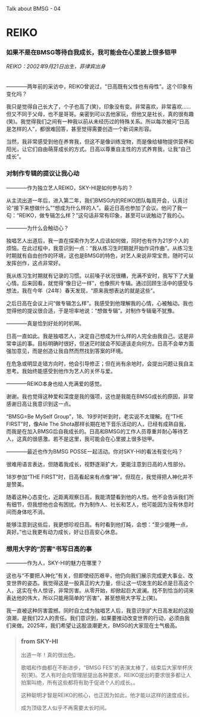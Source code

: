 Talk about BMSG - 04
# REIKO
### 如果不是在BMSG等待自我成长，我可能会在心里披上很多铠甲

*REIKO：2002年9月21日出生，菲律宾出身*
<br/><br/><br/>
————两年前的采访中，REIKO曾说过，“日高既有父性也有母性”。这个印象有变化吗？

我只是觉得自己长大了，个子也高了(笑)，印象没有变。非常喜欢，非常喜欢……但又不同于父母，也不是哥哥。亲密到可以去他家玩，但他又是社长，真的很有趣(笑)。我觉得我们之间有一种我以前从未经历过的特殊关系。所以每次被问“日高是怎样的人”，都很难回答，甚至觉得需要创造一个新词来形容。

当然，我非常感受到他在养育我，但这不是像训练宠物，而是像给植物提供营养和阳光，让它们自由萌芽成长的方式。日高以尊重自主性的方式养育我，让我“自己成长”。

### 对制作专辑的提议让我心动
————作为独立艺人REIKO，SKY-HI是如何参与的？

从主流出道一年后，进入第二年，我们BMSG内的REIKO团队每周开会，认真讨论“接下来想做什么”“想成为什么样的人”。最近日高也参加了会议。他问了我一句：“REIKO，做专辑怎么样？”这句话非常有印象，甚至可以说触动了我的心。

————为什么会触动心？

独唱艺人出道后，我一直在探索作为艺人应该如何做，同时也有作为21岁个人的烦恼。在此过程中，我意识到一点：“我从练习生时期就开始作词作曲”。从练习生时期就有自由创作的环境，这也是BMSG的特色，对艺人来说非常宝贵。随时可以发挥创作，这点非常好。

我从练习生时期就有记录的习惯。以前嗓子状况很糟，充满不安时，我写下了大量心情。后来回看，就觉得“像日记一样”，也像照片专辑。通过回顾生活中的感受与想法，我在今年（24年）春天发现，“原来我想表达的就是这些”。

之后日高在会议上问“做专辑怎么样”。我感受到他理解我的心情，心被触动。我也觉得他的提议很合适，于是坦率地说：“想做专辑”。对制作专辑毫不犹豫。

————真是恰到好处的时机啊。

日高一直如此。我是独唱艺人，决定自己想成为什么样的人完全由我自己。这是非常幸运的事。目标明确时很好，但迷茫时就会不知道该走向何方。日高不会单方面强加意见，而是创造让我自然而然找到答案的环境。

在危急或明显走错方向时，他会引导修正；但在尚有余地时，会提出问题让我自主思考。我始终能感受到他作为艺人的关怀与爱。

————REIKO本身也给人充满爱的感觉。

谢谢。我也觉得这种爱和深度是我的强项，这也是我能在BMSG成长的原因，非常感谢日高让我意识到这一点。

“BMSG=Be MySelf Group”，18、19岁时听到时，老实说不太理解。在“THE FIRST”时，像Aile The Shota那样长期在地下音乐活动的人，已经有成熟自我，而我是在加入BMSG后自我成长的。日高和BMSG的工作人员尊重并耐心等待艺人，这真的很感激。若不是这里，我可能会在心里披上很多铠甲。

————最近也作为BMSG POSSE一起活动。你对SKY-HI的看法有变化吗？

很难用语言表达，但随着我成长，视野逐渐扩大，更能注意到日高的人性部分。

18岁参加“THE FIRST”时，日高看起来有点像“神”。但现在，我觉得把人神化并不是赞美。

随着这种心态变化，近距离观察日高，我能清楚看到他的人性。他不会告诉我们所有细节，但我想他也会有困扰。作为制作人、社长和艺人，他可能因为没有休息时间而身体吃不消。

能够注意到这些后，我更想珍视日高。有时看到他打盹，会想：“至少能睡一点，真好。”也让我更有动力成长，好让日高安心休息。

### 想用大字的“厉害”书写日高的事
————作为人，SKY-HI的魅力在哪里？

这也与“不要把人神化”有关，但即使经历艰辛，他仍向我们展示完成更大事业、改变世界的姿态。我觉得这是一股真正的大力量，但让这一切发生的起点是日高这个人，这实在令人惊讶，非常厉害。从零开始，却掀起巨大波澜。找不到恰当的词来表达他的伟大，所以只能用简单的“厉害”，甚至想用大字写上(笑)。

我一直被这种厉害震撼。同时自立成为独唱艺人后，我意识到扩大日高发起的这股浪潮，是我们22人的责任。我们意识到，如果要推动改变世界的行动，必须由我们来做。2025年，我们希望让这股浪潮更大，BMSG的大家现在士气极高。


> ### from SKY-HI
> 出道一年！真的很出色。
> 
> 歌唱和作曲都在不断进步，“BMSG FES”的表演太棒了，结束后大家举杯庆祝(笑)。艺人有时会向管理层提出各种要求，REIKO提出的要求很多都让人拍案叫绝，所有这些都将有助于促进个人的成长。。
> 
> 这种聪明才智是REIKO的核心，也正因为如此，他才能以这样的速度成长。
> 
> 成为顶级艺人似乎不再需要太长时间。
>
>
